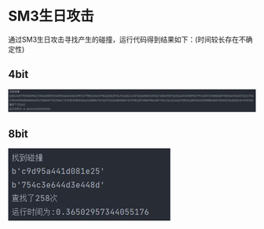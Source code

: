 # SM3生日攻击
通过SM3生日攻击寻找产生的碰撞，运行代码得到结果如下：(时间较长存在不确定性)
## 4bit
![image](https://github.com/Chocker926/Security_in_action/blob/master/SM3_Birth_attack/4bit.png)

## 8bit
![image](https://github.com/Chocker926/Security_in_action/blob/master/SM3_Birth_attack/8bit.png)
